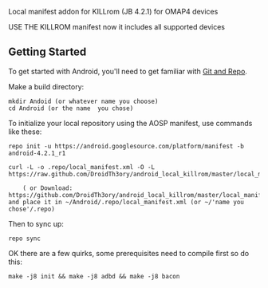 Local manifest addon for KILLrom (JB 4.2.1) for OMAP4 devices

USE THE KILLROM manifest now it includes all supported devices

Getting Started
---------------

To get started with Android, you'll need to get
familiar with [Git and Repo](http://source.android.com/download/using-repo).

Make a build directory:

	mkdir Andoid (or whatever name you choose)
	cd Android (or the name  you chose)
	

To initialize your local repository using the AOSP manifest, use commands like these:

    repo init -u https://android.googlesource.com/platform/manifest -b android-4.2.1_r1
    
    curl -L -o .repo/local_manifest.xml -O -L https://raw.github.com/DroidTh3ory/android_local_killrom/master/local_manifest.xml

    	( or Download: https://github.com/DroidTh3ory/android_local_killrom/master/local_manifest.xml
    and place it in ~/Android/.repo/local_manifest.xml (or ~/'name you chose'/.repo)

Then to sync up:

    repo sync
    
OK there are a few quirks, some prerequisites need to compile first so do this:
    
    make -j8 init && make -j8 adbd && make -j8 bacon
